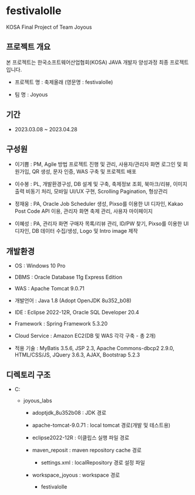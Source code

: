 # festivalolle
KOSA Final Project of Team Joyous

## 프로젝트 개요

본 프로젝트는 한국소프트웨어산업협회(KOSA) JAVA 개발자 양성과정 최종 프로젝트입니다. 

+ 프로젝트 명 : 축제올래 (영문명 : festivalolle)

+ 팀 명 : Joyous

## 기간

+ 2023.03.08 ~ 2023.04.28

## 구성원

+ 이기쁨 : PM, Agile 방법 프로젝트 진행 및 관리, 사용자/관리자 화면 로그인 및 회원가입, QR 생성, 문자 인증, WAS 구축 및 프로젝트 배포

+ 이수봉 : PL, 개발환경구성, DB 설계 및 구축, 축제정보 조회, 북마크/리뷰, 이미지 출력 비동기 처리, 모바일 UI/UX 구현, Scrolling Pagination, 형상관리

+ 정재웅 : PA, Oracle Job Scheduler 생성, Pixso를 이용한 UI 디자인, Kakao Post Code API 이용, 관리자 화면 축제 관리, 사용자 마이페이지

+ 이혜성 : PA, 관리자 화면 구매자 목록/리뷰 관리, ID/PW 찾기, Pixso를 이용한 UI 디자인, DB 데이터 수집/생성, Logo 및 Intro image 제작

## 개발환경

+ OS : Windows 10 Pro

+ DBMS : Oracle Database 11g Express Edition

+ WAS : Apache Tomcat 9.0.71

+ 개발언어 : Java 1.8 (Adopt OpenJDK 8u352_b08)

+ IDE : Eclipse 2022-12R, Oracle SQL Developer 20.4

+ Framework : Spring Framework 5.3.20

+ Cloud Service : Amazon EC2(DB 및 WAS 각각 구축 - 총 2개)

+ 적용 기술 : MyBatis 3.5.6, JSP 2.3, Apache Commons-dbcp2 2.9.0, HTML/CSS/JS, JQuery 3.6.3, AJAX, Bootstrap 5.2.3 

## 디렉토리 구조

+ C:

  + joyous_labs
  
    + adoptjdk_8u352b08 : JDK 경로
    
    + apache-tomcat-9.0.71 : local tomcat 경로(개발 및 테스트용)
    
    + eclipse2022-12R : 이클립스 실행 파일 경로
    
    + maven_reposit : maven repository cache 경로
    
      + settings.xml : localRepository 경로 설정 파일
    
    + workspace_joyous : workspace 경로
    
      + festivalolle 
